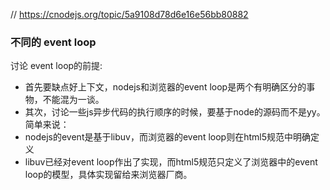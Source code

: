 // https://cnodejs.org/topic/5a9108d78d6e16e56bb80882
### 不同的 event loop
讨论 event loop的前提:
* 首先要缺点好上下文，nodejs和浏览器的event loop是两个有明确区分的事物，不能混为一谈。
* 其次，讨论一些js异步代码的执行顺序的时候，要基于node的源码而不是yy。
简单来说：
* nodejs的event是基于libuv，而浏览器的event loop则在html5规范中明确定义
* libuv已经对event loop作出了实现，而html5规范只定义了浏览器中的event loop的模型，具体实现留给来浏览器厂商。